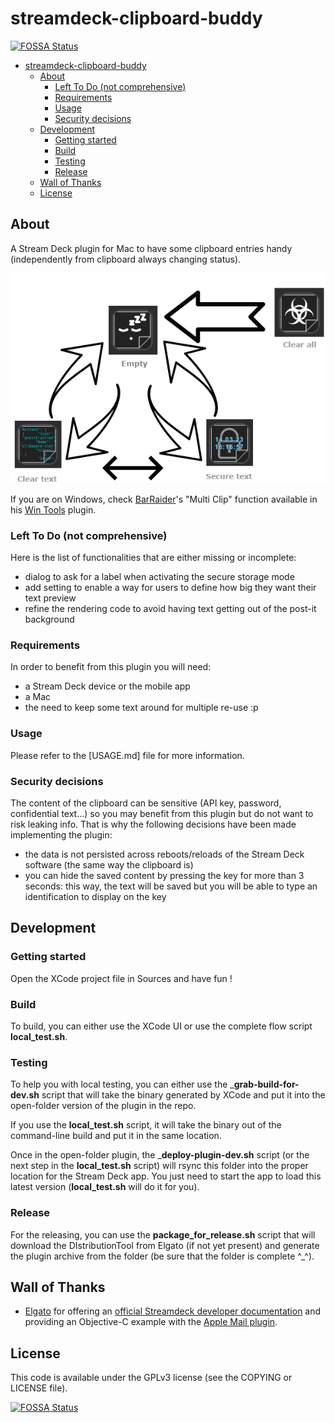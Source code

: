 # streamdeck-clipboard-buddy

[![FOSSA Status](https://app.fossa.com/api/projects/git%2Bgithub.com%2FCommit-La-Grenouille%2Fstreamdeck-clipboard-buddy.svg?type=shield)](https://app.fossa.com/projects/git%2Bgithub.com%2FCommit-La-Grenouille%2Fstreamdeck-clipboard-buddy?ref=badge_shield)

- [streamdeck-clipboard-buddy](#streamdeck-clipboard-buddy)
  - [About](#about)
    - [Left To Do (not comprehensive)](#left-to-do-not-comprehensive)
    - [Requirements](#requirements)
    - [Usage](#usage)
    - [Security decisions](#security-decisions)
  - [Development](#development)
    - [Getting started](#getting-started)
    - [Build](#build)
    - [Testing](#testing)
    - [Release](#release)
  - [Wall of Thanks](#wall-of-thanks)
  - [License](#license)

## About

A Stream Deck plugin for Mac to have some clipboard entries handy (independently from clipboard always changing status).

![Stream Deck screenshot](Sources/net.localhost.streamdeck.clipboard-buddy.sdPlugin/previews/2-states-relationship.png)

If you are on Windows, check [BarRaider](https://github.com/BarRaider)'s "Multi Clip" function available in his [Win Tools](https://github.com/BarRaider/streamdeck-wintools) plugin.

### Left To Do (not comprehensive)

Here is the list of functionalities that are either missing or incomplete:

- dialog to ask for a label when activating the secure storage mode
- add setting to enable a way for users to define how big they want their text preview
- refine the rendering code to avoid having text getting out of the post-it background

### Requirements

In order to benefit from this plugin you will need:

- a Stream Deck device or the mobile app
- a Mac
- the need to keep some text around for multiple re-use :p

### Usage

Please refer to the [USAGE.md] file for more information.

### Security decisions

The content of the clipboard can be sensitive (API key, password, confidential text...) so you may benefit from this plugin but do not want to risk leaking info. That is why the following decisions have been made implementing the plugin:

- the data is not persisted across reboots/reloads of the Stream Deck software (the same way the clipboard is)
- you can hide the saved content by pressing the key for more than 3 seconds: this way, the text will be saved but you will be able to type an identification to display on the key

## Development

### Getting started

Open the XCode project file in Sources and have fun !

### Build

To build, you can either use the XCode UI or use the complete flow script __local_test.sh__.

### Testing

To help you with local testing, you can either use the ___grab-build-for-dev.sh__ script that will take the binary generated by XCode and put it into the open-folder version of the plugin in the repo.

If you use the __local_test.sh__ script, it will take the binary out of the command-line build and put it in the same location.

Once in the open-folder plugin, the ___deploy-plugin-dev.sh__ script (or the next step in the __local_test.sh__ script) will rsync this folder into the proper location for the Stream Deck app. You just need to start the app to load this latest version (__local_test.sh__ will do it for you).

### Release

For the releasing, you can use the __package_for_release.sh__ script that will download the DIstributionTool from Elgato (if not yet present) and generate the plugin archive from the folder (be sure that the folder is complete ^_^).

## Wall of Thanks

- [Elgato](https://www.elgato.com) for offering an [official Streamdeck developer documentation](https://developer.elgato.com/documentation/) and providing an Objective-C example with the [Apple Mail plugin](https://github.com/elgatosf/streamdeck-applemail).

## License

This code is available under the GPLv3 license (see the COPYING or LICENSE file).

[![FOSSA Status](https://app.fossa.com/api/projects/git%2Bgithub.com%2FCommit-La-Grenouille%2Fstreamdeck-clipboard-buddy.svg?type=large)](https://app.fossa.com/projects/git%2Bgithub.com%2FCommit-La-Grenouille%2Fstreamdeck-clipboard-buddy?ref=badge_large)
